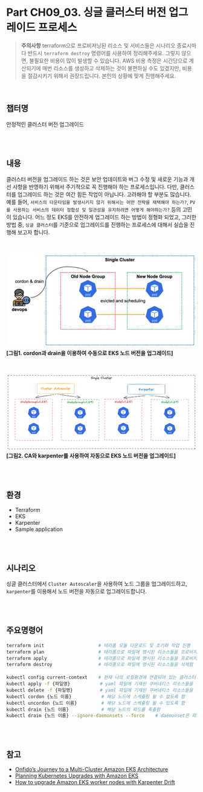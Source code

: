 # Part CH09_03. 싱글 클러스터 버전 업그레이드 프로세스
> **주의사항**
terraform으로 프로비저닝된 리소스 및 서비스들은 시나리오 종료시마다 반드시 `terraform destroy` 명령어를 사용하여 정리해주세요. 그렇지 않으면, 불필요한 비용이 많이 발생할 수 있습니다. AWS 비용 측정은 시간당으로 계산되기에 매번 리소스를 생성하고 삭제하는 것이 불편하실 수도 있겠지만, 비용을 절감시키기 위해서 권장드립니다. 본인의 상황에 맞게 진행해주세요.

<br>

## 챕터명

안정적인 클러스터 버전 업그레이드

<br><br>

## 내용

클러스터 버전을 업그레이드 하는 것은 보안 업데이트와 버그 수정 및 새로운 기능과 개선 사항을 반영하기 위해서 주기적으로 꼭 진행해야 하는 프로세스입니다. 다만, 클러스터를 업그레이드 하는 것은 여간 힘든 작업이 아닙니다. 고려해야 할 부분도 많습니다. 예를 들어, `서비스의 다운타임을 발생시키지 않기 위해서는 어떤 전략을 채택해야 하는가?`, `PV를 사용하는 서비스의 데이터 정합성 및 일관성을 유지하려면 어떻게 해야하는가?` 등의 고민이 있습니다. 어느 정도 EKS를 안전하게 업그레이드 하는 방법이 정형화 되었고, 그러한 방법 중, `싱글 클러스터`를 기준으로 업그레이드를 진행하는 프로세스에 대해서 실습을 진행해 보고자 합니다.

<br>

![manual_upgrade](../../images/08-senario01.png)
**[그림1. cordon과 drain을 이용하여 수동으로 EKS 노드 버전을 업그레이드]**

<br>

![manual_upgrade](../../images/08-senario03.png)
**[그림2. CA와 karpenter를 사용하여 자동으로 EKS 노드 버전을 업그레이드]**

<br><br>

## 환경

- Terraform
- EKS
- Karpenter
- Sample application

<br><br>

## 시나리오

싱글 클러스터에서 `Cluster Autoscaler`을 사용하여 노드 그룹을 업그레이드하고, `karpenter`를 이용해서 노드 버전을 자동으로 업그레이드합니다.

<br><br>

## 주요명령어

```bash
terraform init                    # 테라폼 모듈 다운로드 및 초기화 작업 진행
terraform plan                    # 테라폼으로 파일에 명시된 리소스들을 프로비저닝 하기 전 확인단계
terraform apply                   # 테라폼으로 파일에 명시된 리소스들을 프로비저닝
terraform destroy                 # 테라폼으로 파일에 명시된 리소스들을 삭제함

kubectl config current-context    # 현재 나의 로컬환경에 연결되어 있는 클러스터 확인
kubectl apply -f {파일명}           # yaml 파일에 기재된 쿠버네티스 리소스들을 생성
kubectl delete -f {파일명}          # yaml 파일에 기재된 쿠버네티스 리소스들을 삭제
kubectl cordon {노드 이름}           # 해당 노드에 스케쥴링 될 수 없도록 함
kubectl uncordon {노드 이름}         # 해당 노드에 스케쥴링 될 수 있도록 함
kubectl drain {노드 이름}            # 해당 노드의 파드를 축출함
kubectl drain {노드 이름} --ignore-daemonsets --force    # daemonset은 파드 축출 대상에서 제외
```

<br><br>

## 참고
- [Onfido’s Journey to a Multi-Cluster Amazon EKS Architecture](https://aws.amazon.com/ko/blogs/containers/onfidos-journey-to-a-multi-cluster-amazon-eks-architecture/)
- [Planning Kubernetes Upgrades with Amazon EKS](https://aws.amazon.com/ko/blogs/containers/planning-kubernetes-upgrades-with-amazon-eks/)
- [How to upgrade Amazon EKS worker nodes with Karpenter Drift](https://aws.amazon.com/ko/blogs/containers/how-to-upgrade-amazon-eks-worker-nodes-with-karpenter-drift/)